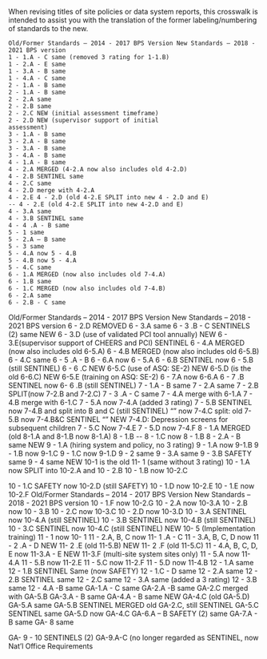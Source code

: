 When revising titles of site policies or data system reports, this crosswalk is intended to assist you with
the translation of the former labeling/numbering of standards to the new.

```
Old/Former Standards – 2014 - 2017 BPS Version New Standards – 2018 - 2021 BPS version
1 - 1.A - C same (removed 3 rating for 1-1.B)
1 - 2.A - E same
1 - 3.A - B same
1 - 4.A - C same
2 - 1.A - B same
2 - 1.A - B same
2 - 2.A same
2 - 2.B same
2 - 2.C NEW (initial assessment timeframe)
2 - 2.D NEW (supervisor support of initial
assessment)
3 - 1.A - B same
3 - 2.A - B same
3 - 3.A - B same
3 - 4.A - B same
4 - 1.A - B same
4 - 2.A MERGED (4-2.A now also includes old 4-2.D)
4 - 2.B SENTINEL same
4 - 2.C same
4 - 2.D merge with 4-2.A
4 - 2.E 4 - 2.D (old 4-2.E SPLIT into new 4 - 2.D and E)
-- 4 - 2.E (old 4-2.E SPLIT into new 4-2.D and E)
4 - 3.A same
4 - 3.B SENTINEL same
4 - 4 .A - B same
5 - 1 same
5 - 2.A – B same
5 - 3 same
5 - 4.A now 5 - 4.B
5 - 4.B now 5 - 4.A
5 - 4.C same
6 - 1.A MERGED (now also includes old 7-4.A)
6 - 1.B same
6 - 1.C MERGED (now also includes old 7-4.B)
6 - 2.A same
6 - 2.B - C same
```

Old/Former Standards – 2014 - 2017 BPS Version New Standards – 2018 - 2021 BPS version
6 - 2.D REMOVED
6 - 3.A same
6 - 3 .B - C SENTINELS (2) same
NEW 6 - 3.D (use of validated PCI tool annually)
NEW 6 - 3.E(supervisor support of CHEERS and PCI)
SENTINEL
6 - 4.A MERGED (now also includes old 6-5.A)
6 - 4.B MERGED (now also includes old 6-5.B)
6 - 4.C same
6 - 5 .A - B
6 - 6.A now 6 - 5.A
6 - 6.B SENTINEL now 6 - 5.B (still SENTINEL)
6 - 6 .C NEW 6-5.C (use of ASQ: SE-2)
NEW 6-5.D (is the old 6-6.C)
NEW 6-5.E (training on ASQ: SE-2)
6 - 7.A now 6-6.A
6 - 7 .B SENTINEL now 6- 6 .B (still SENTINEL)
7 - 1.A - B same
7 - 2.A same
7 - 2.B SPLIT(now 7-2.B and 7-2.C)
7 - 3 .A - C same
7 - 4.A merge with 6-1.A
7 - 4.B merge with 6-1.C
7 - 5.A now 7-4.A (added 3 rating)
7 - 5.B SENTINEL now 7-4.B and split into B and C (still SENTINEL)
“” now 7-4.C split: old 7-5.B now 7-4.B&C SENTINEL
“” NEW 7-4.D: Depression screens for subsequent
children
7 - 5.C Now 7-4.E
7 - 5.D now 7-4.F
8 - 1.A MERGED (old 8-1.A and 8-1.B now 8-1.A)
8 - 1.B --
8 - 1.C now 8 - 1.B
8 - 2.A - B same
NEW 9 - 1.A (hiring system and policy, no 3 rating)
9 - 1.A now 9-1.B
9 - 1.B now 9-1.C
9 - 1.C now 9-1.D
9 - 2 same
9 - 3.A same
9 - 3.B SAFETY same
9 - 4 same
NEW 10-1 is the old 11- 1 (same without 3 rating)
10 - 1.A now SPLIT into 10-2.A and 10 - 2.B
10 - 1.B now 10-2.C


10 - 1.C SAFETY now 10-2.D (still SAFETY)
10 - 1.D now 10-2.E
10 - 1.E now 10-2.F
Old/Former Standards – 2014 - 2017 BPS Version New Standards – 2018 - 2021 BPS version
10 - 1.F now 10-2.G
10 - 2.A now 10-3.A
10 - 2.B now 10 - 3.B
10 - 2.C now 10-3.C
10 - 2.D now 10-3.D
10 - 3.A SENTINEL now 10-4.A (still SENTINEL)
10 - 3.B SENTINEL now 10-4.B (still SENTINEL)
10 - 3.C SENTINEL now 10-4.C (still SENTINEL)
NEW 10- 5 (Implementation training)
11 - 1 now 10- 1
11 - 2.A, B, C now 11- 1 .A - C
11 - 3.A, B, C, D now 11 - 2 .A - D
NEW 11- 2 .E (old 11-5.B)
NEW 11- 2 .F (old 11-5.C)
11 - 4.A, B, C, D, E now 11-3.A - E
NEW 11-3.F (multi-site system sites only)
11 - 5.A now 11-4.A
11 - 5.B now 11-2.E
11 - 5.C now 11-2.F
11 - 5.D now 11-4.B
12 - 1.A same
12 - 1.B SENTINEL Same (now SAFETY)
12 - 1.C - D same
12 - 2.A same
12 - 2.B SENTINEL same
12 - 2.C same
12 - 3.A same (added a 3 rating)
12 - 3.B same
12 - 4.A -B same
GA-1.A - C same
GA-2.A -B same
GA-2.C merged with GA-5.B
GA-3.A - B same
GA-4.A - B same
NEW GA-4.C (old GA-5.D)
GA-5.A same
GA-5.B SENTINEL MERGED old GA-2.C, still SENTINEL
GA-5.C SENTINEL same
GA-5.D now GA-4.C
GA-6.A – B SAFETY (2) same
GA-7.A - B same
GA- 8 same


GA- 9 - 10 SENTINELS (2) GA-9.A-C (no longer regarded as SENTINEL, now
Nat’l Office Requirements
